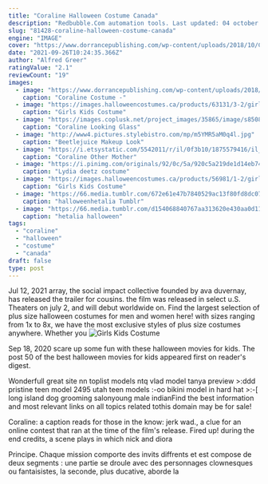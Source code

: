 ```yaml
---
title: "Coraline Halloween Costume Canada"
description: "Redbubble.Com automation tools. Last updated: 04 october 2021.Updated every monday by clicking the links below and buying redbubble products, i'll get a"
slug: "81428-coraline-halloween-costume-canada"
engine: "IMAGE"
cover: "https://www.dorrancepublishing.com/wp-content/uploads/2018/10/Coraline-Costume.jpg"
date: "2021-09-26T10:24:35.366Z"
author: "Alfred Greer"
ratingValue: "2.1"
reviewCount: "19"
images:
  - image: "https://www.dorrancepublishing.com/wp-content/uploads/2018/10/Coraline-Costume.jpg"
    caption: "Coraline Costume -"
  - image: "https://images.halloweencostumes.ca/products/63131/3-2/girls-renaissance-peasant-costume.jpg"
    caption: "Girls Kids Costume"
  - image: "https://images.coplusk.net/project_images/35865/image/s8508_1257057742.jpg"
    caption: "Coraline Looking Glass"
  - image: "http://www4.pictures.stylebistro.com/mp/m5YMR5aM0q4l.jpg"
    caption: "Beetlejuice Makeup Look"
  - image: "https://i.etsystatic.com/5542011/r/il/0f3b10/1875579416/il_794xN.1875579416_d88c.jpg"
    caption: "Coraline Other Mother"
  - image: "https://i.pinimg.com/originals/92/0c/5a/920c5a219de1d14eb745049d103eba51.jpg"
    caption: "Lydia deetz costume"
  - image: "https://images.halloweencostumes.ca/products/56981/1-2/girls-renaissance-villager-costume.jpg"
    caption: "Girls Kids Costume"
  - image: "https://66.media.tumblr.com/672e61e47b7840529ac13f80fd8dc07f/tumblr_oy6zvr3NlH1wyj6rno2_500.jpg"
    caption: "halloweenhetalia Tumblr"
  - image: "https://66.media.tumblr.com/d154068840767aa313620e430aa0d113/tumblr_oy50n7SWv01wyj6rno3_500.jpg"
    caption: "hetalia halloween"
tags:
  - "coraline"
  - "halloween"
  - "costume"
  - "canada"
draft: false
type: post
---
```


Jul 12, 2021 array, the social impact collective founded by ava duvernay, has released the trailer for cousins. the film was released in select u.S. Theaters on july 2, and will debut worldwide on. Find the largest selection of plus size halloween costumes for men and women here! with sizes ranging from 1x to 8x, we have the most exclusive styles of plus size costumes anywhere. Whether you
![Girls Kids Costume](https://images.halloweencostumes.ca/products/56981/1-2/girls-renaissance-villager-costume.jpg "Girls Kids Costume")

Sep 18, 2020 scare up some fun with these halloween movies for kids. The post 50 of the best halloween movies for kids appeared first on reader&#39;s digest.
<!--inArticleAds-->

<!--galleryOne-->

Wonderfull great site nn toplist models ntq vlad model tanya preview >:ddd pristine teen model 2495 utah teen models :-oo bikini model in hard hat >:-[ long island dog grooming salonyoung male indianFind the best information and most relevant links on all topics related tothis domain may be for sale!
<!--inArticleAds-->

<!--galleryTwo-->

Coraline: a caption reads for those in the know: jerk wad., a clue for an online contest that ran at the time of the film's release. Fired up! during the end credits, a scene plays in which nick and diora
<!--galleryThree-->

Principe. Chaque mission comporte des invits diffrents et est compose de deux segments : une partie se droule avec des personnages clownesques ou fantaisistes, la seconde, plus ducative, aborde la